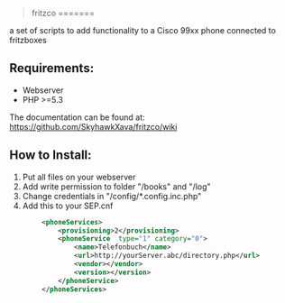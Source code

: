 >fritzco
=======

a set of scripts to add functionality to a Cisco 99xx phone connected to fritzboxes

Requirements:
-------------
* Webserver
* PHP >=5.3

The documentation can be found at: https://github.com/SkyhawkXava/fritzco/wiki

How to Install:
---------------
1. Put all files on your webserver
2. Add write permission to folder "/books" and "/log"
3. Change credentials in "/config/*.config.inc.php"
4. Add this to your SEP<MAC>.cnf
```xml
	    <phoneServices>
	        <provisioning>2</provisioning>
	        <phoneService  type="1" category="0">
	            <name>Telefonbuch</name>
	            <url>http://yourServer.abc/directory.php</url>
	            <vendor></vendor>
	            <version></version>
	        </phoneService>
	    </phoneServices>
```
